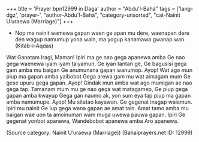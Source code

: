 +++
title = 'Prayer bpn12999 in Daga'
author = "Abdu'l-Bahá"
tags = ['lang-dgz', 'prayer-', "author-Abdu'l-Bahá", "category-unsorted", "cat-Nainit U’uraewa  (Marriage)"]
+++
* Nop ma nainit wamewa gapan waen ge apan mu dere, waenapan dere den wagup namumup yona wain, ma yogup kanamawa gwanap wan.  (Kitáb-i-Aqdas)

 

Wat Ganatam Iragi, Maman!  Ipiri ma ge nao gega apanewa amba Ge nao gega waenewa iyam iyam taiyamun, Ge iyan tantan ge, Ge bagusisi gega gam amba mu baigan Ge anumunana gapan wanumop.  Ayop! Wat ago mun piup ma gapan amba yaibobot Gega arewa gam mu wat aimagam mum Ge gese upuru gega gapan.  Ayop! Gindak mun amba wat ago mumigan ae nao gega tap.  Tamanam mum mu ge nao gega wat matagamep, Ge piup gega gapan amba kwayup Gega gan naumo ak, yon sum eya tap piup ma gapan amba namumupe.  Ayop! Mu sitatao kayawan.  Ge gegenat inagap waiamun.  Ipiri mu nainit Ge Iup gega wana gapan ae amat tain.  Amat tamo amba mu baigan wae uon ta amoinuman wam muga uwewa pauwa gapan.  Ipiri Ge gegenat yonbot apanewa, Wandebobot apanewa amba Aro apanewa.

(Source category: Nainit U’uraewa  (Marriage))
(Bahaiprayers.net ID: 12999)
